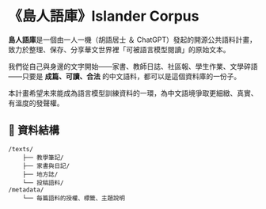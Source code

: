 # 《島人語庫》Islander Corpus

**島人語庫**是一個由一人一機（胡語居士 ＆ ChatGPT）發起的開源公共語料計畫，致力於整理、保存、分享華文世界裡「可被語言模型閱讀」的原始文本。

我們從自己與身邊的文字開始——家書、教師日誌、社區報、學生作業、文學碎語——只要是 **成篇、可讀、合法** 的中文語料，都可以是這個資料庫的一份子。

本計畫希望未來能成為語言模型訓練資料的一環，為中文語境爭取更細緻、真實、有溫度的發聲權。

## 📂 資料結構

```text
/texts/
    ├── 教學筆記/
    ├── 家書與日記/
    ├── 地方誌/
    └── 投稿語料/
/metadata/
    └── 每篇語料的授權、標籤、主題說明
